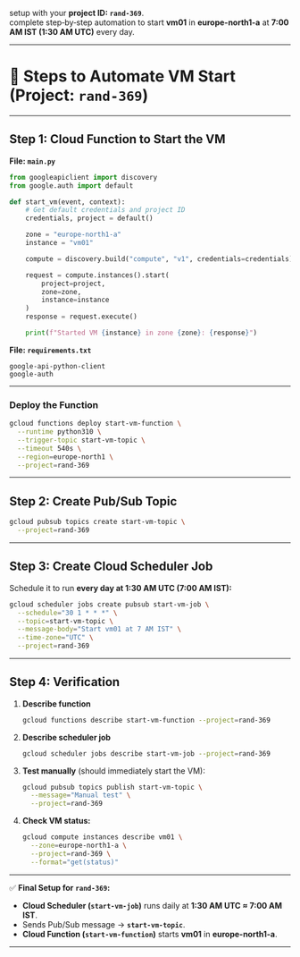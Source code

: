 setup with your **project ID: `rand-369`**.  
complete step‑by‑step automation to start **vm01** in **europe-north1-a** at **7:00 AM IST (1:30 AM UTC)** every day.

***

# 🚀 Steps to Automate VM Start (Project: `rand-369`)

***

## **Step 1: Cloud Function to Start the VM**

**File: `main.py`**
```python
from googleapiclient import discovery
from google.auth import default

def start_vm(event, context):
    # Get default credentials and project ID
    credentials, project = default()

    zone = "europe-north1-a"
    instance = "vm01"

    compute = discovery.build("compute", "v1", credentials=credentials)

    request = compute.instances().start(
        project=project,
        zone=zone,
        instance=instance
    )
    response = request.execute()

    print(f"Started VM {instance} in zone {zone}: {response}")
```

**File: `requirements.txt`**
```
google-api-python-client
google-auth
```

***

### Deploy the Function
```bash
gcloud functions deploy start-vm-function \
  --runtime python310 \
  --trigger-topic start-vm-topic \
  --timeout 540s \
  --region=europe-north1 \
  --project=rand-369
```

***

## **Step 2: Create Pub/Sub Topic**
```bash
gcloud pubsub topics create start-vm-topic \
  --project=rand-369
```

***

## **Step 3: Create Cloud Scheduler Job**
Schedule it to run **every day at 1:30 AM UTC (7:00 AM IST):**

```bash
gcloud scheduler jobs create pubsub start-vm-job \
  --schedule="30 1 * * *" \
  --topic=start-vm-topic \
  --message-body="Start vm01 at 7 AM IST" \
  --time-zone="UTC" \
  --project=rand-369
```

***

## **Step 4: Verification**

1. **Describe function**  
   ```bash
   gcloud functions describe start-vm-function --project=rand-369
   ```

2. **Describe scheduler job**  
   ```bash
   gcloud scheduler jobs describe start-vm-job --project=rand-369
   ```

3. **Test manually** (should immediately start the VM):  
   ```bash
   gcloud pubsub topics publish start-vm-topic \
     --message="Manual test" \
     --project=rand-369
   ```

4. **Check VM status:**  
   ```bash
   gcloud compute instances describe vm01 \
     --zone=europe-north1-a \
     --project=rand-369 \
     --format="get(status)"
   ```

***

✅ **Final Setup for `rand-369`:**
- **Cloud Scheduler (`start-vm-job`)** runs daily at **1:30 AM UTC ≈ 7:00 AM IST**.  
- Sends Pub/Sub message → **`start-vm-topic`**.  
- **Cloud Function (`start-vm-function`)** starts **vm01** in **europe-north1-a**.  

***
